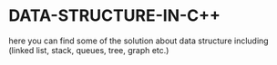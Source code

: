 # DATA-STRUCTURE-IN-C++
here you can find some of the solution about data structure including (linked list, stack, queues, tree, graph etc.)
